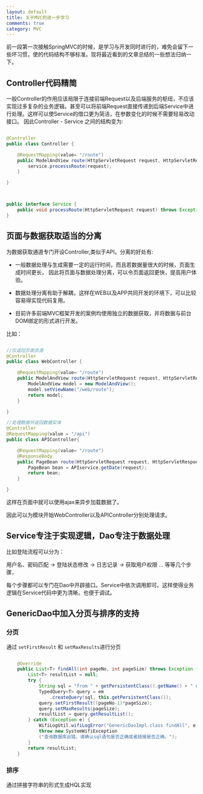 ```yaml
---
layout: default
title: 关于MVC的进一步学习
comments: true
category: MVC
---
```



前一段第一次接触SpringMVC的时候，是学习与开发同时进行的，难免会留下一些坏习惯，使的代码结构不够标准。现将最近看到的文章总结的一些想法归纳一下。

## Controller代码精简

一般Controller的作用应该局限于连接前端Request以及后端服务的枢纽，不应该实现过多复杂的业务逻辑。甚至可以将前端Request直接传递到后端Service中进行处理。这样可以使Service的借口更为简洁，在参数变化的时候不需要轻易改动接口。
因此Controller - Service 之间的结构变为:

```java

@Controller
public class Controller {

	@RequestMapping(value= "/route")
	public ModelAndView route(HttpServletRequest request, HttpServletResponse response){
		service.processsRoute(request);
	}

}



public interface Service {
	public void processRoute(HttpServletRequest request) throws Exception;
}

```

## 页面与数据获取适当的分离

为数据获取通道专门开设Controller,类似于API。分离的好处有:

* 一般数据处理与生成需要一定的运行时间，而且若数据量很大的时候，页面生成时间更长， 因此将页面与数据处理分离，可以令页面返回更快，提高用户体验。

* 数据处理分离有助于解耦，这样在WEB以及APP共同开发的环境下，可以比较容易得实现代码复用。

* 目前许多前端MVC框架开发的案例均使用独立的数据获取，并将数据与前台DOM绑定的形式进行开发。

比如：

```java

//仅返回页面资源
@Controller
public class WebController {

	@RequestMapping(value= "/route")
	public ModelAndView route(HttpServletRequest request, HttpServletResponse response){
		ModelAndView model = new ModelAndView();
		model.setViewName("/web/route");
		return model;		
	}

}

//处理数据并返回数据实体
@Controller
@RequestMapping(value = "/api")
public class APIController{

	@RequestMapping(value= "/route")
	@ResponseBody
	public PageBean route(HttpServletRequest request, HttpServletResponse response){
		PageBean bean = APIservice.getDate(request);
		return bean;
	}

}

```

这样在页面中就可以使用ajax来异步加载数据了。

因此可以为模块开始WebController以及APIController分别处理请求。

## Service专注于实现逻辑，Dao专注于数据处理

比如登陆流程可以分为：

用户名、密码匹配 -> 登陆状态修改 -> 日志记录 -> 获取用户权限 ... 
等等几个步骤，

每个步骤都可以专门在Dao中开辟接口。Service中依次调用即可。这样使得业务逻辑在Service代码中更为清晰。也便于调试。

## GenericDao中加入分页与排序的支持

### 分页

通过 `setFirstResult` 和 `setMaxResults`进行分页

```java

	@Override
	public List<T> findAll(int pageNo, int pageSize) throws Exception {
		List<T> resultList = null;
		try {
		    String sql = "from " + getPersistentClass().getName() + " obj";
		    TypedQuery<T> query = em
			    .createQuery(sql, this.getPersistentClass());
		    query.setFirstResult((pageNo-1)*pageSize);
		    query.setMaxResults(pageSize);
		    resultList = query.getResultList();
		} catch (Exception e) {
		    WifiLogUtil.wifiLogError("GenericDaoImpl.class findAll", e);
		    throw new SystemWifiException
		    ("查询数据库出错，请确认sql语句是否正确或者链接是否正确。");
		}
		return resultList;
	}

```

### 排序

通过拼接字符串的形式生成HQL实现
